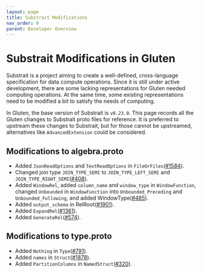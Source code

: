 ```yaml
---
layout: page
title: Substrait Modifications
nav_order: 9
parent: Developer Overview
---
```

# Substrait Modifications in Gluten

Substrait is a project aiming to create a well-defined, cross-language specification for data compute operations.
Since it is still under active development, there are some lacking representations for Gluten needed computing
operations. At the same time, some existing representations need to be modified a bit to satisfy the needs of computing.


In Gluten, the base version of Substrait is `v0.23.0`. This page records all the Gluten changes to Substrait proto
files for reference. It is preferred to upstream these changes to Substrait, but for those cannot be upstreamed,
alternatives like `AdvancedExtension` could be considered.

## Modifications to algebra.proto

* Added `JsonReadOptions` and `TextReadOptions` in `FileOrFiles`([#1584](https://github.com/oap-project/gluten/pull/1584)).
* Changed join type `JOIN_TYPE_SEMI` to `JOIN_TYPE_LEFT_SEMI` and `JOIN_TYPE_RIGHT_SEMI`([#408](https://github.com/oap-project/gluten/pull/408)).
* Added `WindowRel`, added `column_name` and `window_type` in `WindowFunction`,
changed `Unbounded` in `WindowFunction` into `Unbounded_Preceding` and `Unbounded_Following`, and added WindowType([#485](https://github.com/oap-project/gluten/pull/485)).
* Added `output_schema` in RelRoot([#1901](https://github.com/oap-project/gluten/pull/1901)).
* Added `ExpandRel`([#1361](https://github.com/oap-project/gluten/pull/1361)).
* Added `GenerateRel`([#574](https://github.com/oap-project/gluten/pull/574)).

## Modifications to type.proto

* Added `Nothing` in `Type`([#791](https://github.com/oap-project/gluten/pull/791)).
* Added `names` in `Struct`([#1878](https://github.com/oap-project/gluten/pull/1878)).
* Added `PartitionColumns` in `NamedStruct`([#320](https://github.com/oap-project/gluten/pull/320)).
